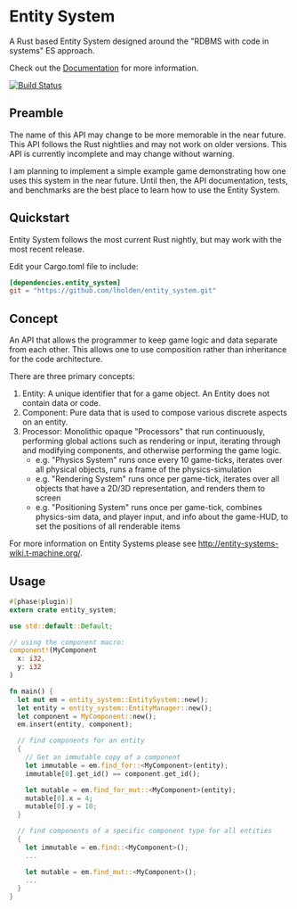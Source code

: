 # Entity System

A Rust based Entity System designed around the "RDBMS with code in systems" ES approach. 

Check out the [Documentation](http://lholden.github.io/entity_system) for more information.

[![Build Status](https://travis-ci.org/lholden/entity_system.png?branch=master)](https://travis-ci.org/lholden/entity_system)

## Preamble

The name of this API may change to be more memorable in the near future. This API follows the Rust nightlies and may not work on older versions. This API is currently incomplete and may change without warning.

I am planning to implement a simple example game demonstrating how one uses this system in the near future. Until then, the API documentation, tests, and benchmarks are the best place to learn how to use the Entity System.

## Quickstart

Entity System follows the most current Rust nightly, but may work with the most recent release.

Edit your Cargo.toml file to include:
```toml
[dependencies.entity_system]
git = "https://github.com/lholden/entity_system.git"
```

## Concept

An API that allows the programmer to keep game logic and data separate from each other. This allows one to use composition rather than inheritance for the code architecture.

There are three primary concepts:

1. Entity: A unique identifier that for a game object. An Entity does not contain data or code.
2. Component: Pure data that is used to compose various discrete aspects on an entity.
3. Processor: Monolithic opaque "Processors" that run continuously, performing global actions such as rendering or input, iterating through and modifying components, and otherwise performing the game logic.
    * e.g. "Physics System" runs once every 10 game-ticks, iterates over all physical objects, runs a frame of the physics-simulation
    * e.g. "Rendering System" runs once per game-tick, iterates over all objects that have a 2D/3D representation, and renders them to screen
    * e.g. "Positioning System" runs once per game-tick, combines physics-sim data, and player input, and info about the game-HUD, to set the positions of all renderable items

For more information on Entity Systems please see http://entity-systems-wiki.t-machine.org/.

## Usage
```rust
#[phase(plugin)]
extern crate entity_system;

use std::default::Default;

// using the component macro:
component!(MyComponent
  x: i32,
  y: i32
)

fn main() {
  let mut em = entity_system::EntitySystem::new();
  let entity = entity_system::EntityManager::new();
  let component = MyComponent::new();
  em.insert(entity, component);

  // find components for an entity
  {
    // Get an immutable copy of a component
    let immutable = em.find_for::<MyComponent>(entity);
    immutable[0].get_id() == component.get_id();

    let mutable = em.find_for_mut::<MyComponent>(entity);
    mutable[0].x = 4;
    mutable[0].y = 10;
  }

  // find components of a specific component type for all entities
  {
    let immutable = em.find::<MyComponent>();
    ...

    let mutable = em.find_mut::<MyComponent>();
    ...
  }
}
```
